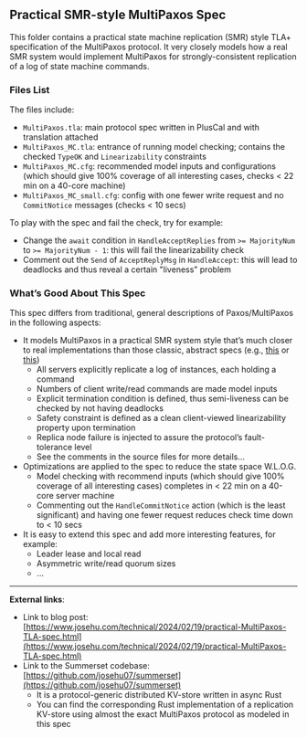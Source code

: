 ## Practical SMR-style MultiPaxos Spec

This folder contains a practical state machine replication (SMR) style TLA+ specification of the MultiPaxos protocol. It very closely models how a real SMR system would implement MultiPaxos for strongly-consistent replication of a log of state machine commands.

### Files List

The files include:

- `MultiPaxos.tla`: main protocol spec written in PlusCal and with translation attached
- `MultiPaxos_MC.tla`: entrance of running model checking; contains the checked `TypeOK` and `Linearizability` constraints
- `MultiPaxos_MC.cfg`: recommended model inputs and configurations (which should give 100% coverage of all interesting cases, checks < 22 min on a 40-core machine)
- `MultiPaxos_MC_small.cfg`: config with one fewer write request and no `CommitNotice` messages (checks < 10 secs)

To play with the spec and fail the check, try for example:

- Change the `await` condition in `HandleAcceptReplies` from `>= MajorityNum` to `>= MajorityNum - 1`: this will fail the linearizability check
- Comment out the `Send` of `AcceptReplyMsg` in `HandleAccept`: this will lead to deadlocks and thus reveal a certain "liveness" problem

### What’s Good About This Spec

This spec differs from traditional, general descriptions of Paxos/MultiPaxos in the following aspects:

- It models MultiPaxos in a practical SMR system style that’s much closer to real implementations than those classic, abstract specs (e.g., [this](https://github.com/josehu07/tla-examples/tree/master/specifications/Paxos) or [this](https://github.com/nano-o/MultiPaxos))
  - All servers explicitly replicate a log of instances, each holding a command
  - Numbers of client write/read commands are made model inputs
  - Explicit termination condition is defined, thus semi-liveness can be checked by not having deadlocks
  - Safety constraint is defined as a clean client-viewed linearizability property upon termination
  - Replica node failure is injected to assure the protocol’s fault-tolerance level
  - See the comments in the source files for more details…
- Optimizations are applied to the spec to reduce the state space W.L.O.G.
  - Model checking with recommend inputs (which should give 100% coverage of all interesting cases) completes in < 22 min on a 40-core server machine
  - Commenting out the `HandleCommitNotice` action (which is the least significant) and having one fewer request reduces check time down to < 10 secs
- It is easy to extend this spec and add more interesting features, for example:
  - Leader lease and local read
  - Asymmetric write/read quorum sizes
  - ...

---

**External links**:

- Link to blog post: [https://www.josehu.com/technical/2024/02/19/practical-MultiPaxos-TLA-spec.html](https://www.josehu.com/technical/2024/02/19/practical-MultiPaxos-TLA-spec.html)
- Link to the Summerset codebase: [https://github.com/josehu07/summerset](https://github.com/josehu07/summerset)
  - It is a protocol-generic distributed KV-store written in async Rust
  - You can find the corresponding Rust implementation of a replication KV-store using almost the exact MultiPaxos protocol as modeled in this spec
